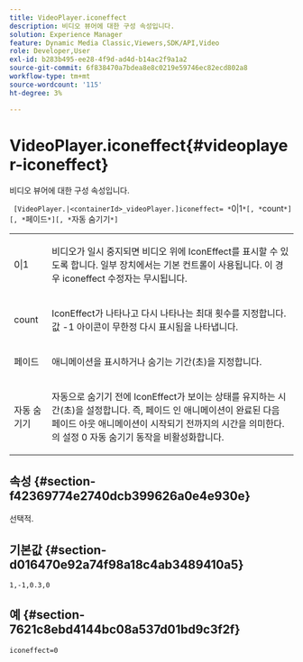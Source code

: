 ```yaml
---
title: VideoPlayer.iconeffect
description: 비디오 뷰어에 대한 구성 속성입니다.
solution: Experience Manager
feature: Dynamic Media Classic,Viewers,SDK/API,Video
role: Developer,User
exl-id: b283b495-ee28-4f9d-ad4d-b14ac2f9a1a2
source-git-commit: 6f838470a7bdea8e8c0219e59746ec82ecd802a8
workflow-type: tm+mt
source-wordcount: '115'
ht-degree: 3%

---
```


# VideoPlayer.iconeffect{#videoplayer-iconeffect}

비디오 뷰어에 대한 구성 속성입니다.

` [VideoPlayer.|<containerId>_videoPlayer.]iconeffect= *`0|1`*[, *`count`*][, *`페이드`*][, *`자동 숨기기`*]`

<table id="table_C616483932C2482CA9794DDD7313FD7C"> 
 <tbody> 
  <tr> 
   <td colname="col1"> <p> <span class="codeph"> <span class="varname"> 0|1</span> </span> </p> </td> 
   <td colname="col2"> <p> 비디오가 일시 중지되면 비디오 위에 IconEffect를 표시할 수 있도록 합니다. 일부 장치에서는 기본 컨트롤이 사용됩니다. 이 경우 <span class="codeph"> iconeffect</span> 수정자는 무시됩니다. </p> </td> 
  </tr> 
  <tr> 
   <td colname="col1"> <p> <span class="codeph"> <span class="varname"> count</span> </span> </p> </td> 
   <td colname="col2"> <p> IconEffect가 나타나고 다시 나타나는 최대 횟수를 지정합니다. 값 <span class="codeph"> -1</span> 아이콘이 무한정 다시 표시됨을 나타냅니다. </p> </td> 
  </tr> 
  <tr> 
   <td colname="col1"> <p> <span class="codeph"> <span class="varname"> 페이드</span> </span> </p> </td> 
   <td colname="col2"> <p> 애니메이션을 표시하거나 숨기는 기간(초)을 지정합니다. </p> </td> 
  </tr> 
  <tr> 
   <td colname="col1"> <p> <span class="codeph"> <span class="varname"> 자동 숨기기</span> </span> </p> </td> 
   <td colname="col2"> <p> 자동으로 숨기기 전에 IconEffect가 보이는 상태를 유지하는 시간(초)을 설정합니다. 즉, 페이드 인 애니메이션이 완료된 다음 페이드 아웃 애니메이션이 시작되기 전까지의 시간을 의미한다. 의 설정 <span class="codeph"> 0</span> 자동 숨기기 동작을 비활성화합니다. </p> </td> 
  </tr> 
 </tbody> 
</table>

## 속성 {#section-f42369774e2740dcb399626a0e4e930e}

선택적.

## 기본값 {#section-d016470e92a74f98a18c4ab3489410a5}

`1,-1,0.3,0`

## 예 {#section-7621c8ebd4144bc08a537d01bd9c3f2f}

```
iconeffect=0
```
